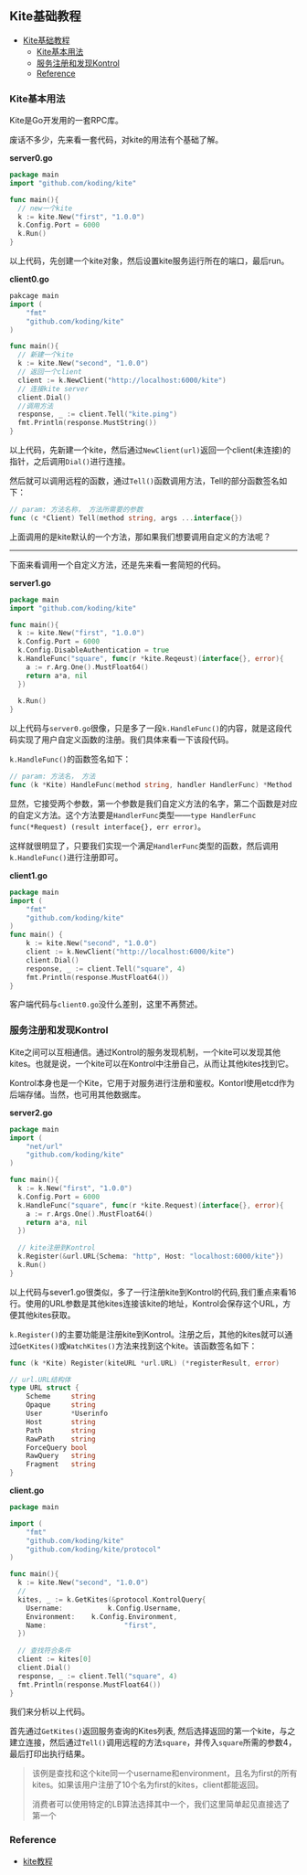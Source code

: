 ## Kite基础教程

- [Kite基础教程](#kite基础教程)
	- [Kite基本用法](#kite基本用法)
	- [服务注册和发现Kontrol](#服务注册和发现kontrol)
	- [Reference](#reference)

### Kite基本用法

Kite是Go开发用的一套RPC库。

废话不多少，先来看一套代码，对kite的用法有个基础了解。

**server0.go**

```go
package main
import "github.com/koding/kite"

func main(){
  // new一个kite
  k := kite.New("first", "1.0.0")
  k.Config.Port = 6000
  k.Run()
}
```

以上代码，先创建一个kite对象，然后设置kite服务运行所在的端口，最后run。

**client0.go**

```go
pakcage main
import (
    "fmt"
    "github.com/koding/kite"
)

func main(){
  // 新建一个kite
  k := kite.New("second", "1.0.0")
  // 返回一个client
  client := k.NewClient("http://localhost:6000/kite")
  // 连接kite server
  client.Dial()
  //调用方法
  response, _ := client.Tell("kite.ping")
  fmt.Println(response.MustString())
}
```

以上代码，先新建一个kite，然后通过`NewClient(url)`返回一个client(未连接)的指针，之后调用`Dial()`进行连接。

然后就可以调用远程的函数，通过`Tell()`函数调用方法，Tell的部分函数签名如下：

```go
// param: 方法名称， 方法所需要的参数
func (c *Client) Tell(method string, args ...interface{})
```

上面调用的是kite默认的一个方法，那如果我们想要调用自定义的方法呢？

---

下面来看调用一个自定义方法，还是先来看一套简短的代码。

**server1.go**

```go
package main
import "github.com/koding/kite"

func main(){
  k := kite.New("first", "1.0.0")
  k.Config.Port = 6000
  k.Config.DisableAuthentication = true
  k.HandleFunc("square", func(r *kite.Reqeust)(interface{}, error){
    a := r.Arg.One().MustFloat64()
    return a*a, nil
  })
  
  k.Run()
}
```

以上代码与`server0.go`很像，只是多了一段`k.HandleFunc()`的内容，就是这段代码实现了用户自定义函数的注册。我们具体来看一下该段代码。

`k.HandleFunc()`的函数签名如下：

```go
// param: 方法名， 方法
func (k *Kite) HandleFunc(method string, handler HandlerFunc) *Method
```

显然，它接受两个参数，第一个参数是我们自定义方法的名字，第二个函数是对应的自定义方法。这个方法要是`HandlerFunc`类型——`type HandlerFunc func(*Request) (result interface{}, err error)`。

这样就很明显了，只要我们实现一个满足`HandlerFunc`类型的函数，然后调用`k.HandleFunc()`进行注册即可。

**client1.go**

```go
package main
import (
    "fmt"
    "github.com/koding/kite"
)
func main() {
    k := kite.New("second", "1.0.0")
    client := k.NewClient("http://localhost:6000/kite")
    client.Dial()
    response, _ := client.Tell("square", 4)
    fmt.Println(response.MustFloat64())
}
```

客户端代码与`client0.go`没什么差别，这里不再赘述。

### 服务注册和发现Kontrol

Kite之间可以互相通信。通过Kontrol的服务发现机制，一个kite可以发现其他kites。也就是说，一个kite可以在Kontrol中注册自己，从而让其他kites找到它。

Kontrol本身也是一个Kite，它用于对服务进行注册和鉴权。Kontorl使用etcd作为后端存储。当然，也可用其他数据库。

**server2.go**

```go
package main
import (
    "net/url"
    "github.com/koding/kite"
)

func main(){
  k := k.New("first", "1.0.0")
  k.Config.Port = 6000
  k.HandleFunc("square", func(r *kite.Request)(interface{}, error){
    a := r.Args.One().MustFloat64()
    return a*a, nil
  })
  
  // kite注册到Kontrol
  k.Register(&url.URL{Schema: "http", Host: "localhost:6000/kite"})
  k.Run()
}
```

以上代码与sever1.go很类似，多了一行注册kite到Kontrol的代码,我们重点来看16行。使用的URL参数是其他kites连接该kite的地址，Kontrol会保存这个URL，方便其他kites获取。

`k.Register()`的主要功能是注册kite到Kontrol。注册之后，其他的kites就可以通过`GetKites()`或`WatchKites()`方法来找到这个kite。该函数签名如下：

```go
func (k *Kite) Register(kiteURL *url.URL) (*registerResult, error)

// url.URL结构体
type URL struct {
	Scheme     string
	Opaque     string    
	User       *Userinfo 
	Host       string    
	Path       string    
	RawPath    string    
	ForceQuery bool      
	RawQuery   string    
	Fragment   string    
}
```

**client.go**

```go
package main

import (
    "fmt"
    "github.com/koding/kite"
    "github.com/koding/kite/protocol"
)

func main(){
  k := kite.New("second", "1.0.0")
  //
  kites, _ := k.GetKites(&protocol.KontrolQuery{
    Username:			k.Config.Username,
    Environment:	k.Config.Environment,
    Name:					"first",
  })
  
  // 查找符合条件
  client := kites[0]
  client.Dial()
  response, _ := client.Tell("square", 4)
  fmt.Println(response.MustFloat64())
}
```

我们来分析以上代码。

首先通过`GetKites()`返回服务查询的Kites列表, 然后选择返回的第一个kite，与之建立连接，然后通过`Tell()`调用远程的方法`square`，并传入`square`所需的参数4，最后打印出执行结果。

> 该例是查找和这个kite同一个username和environment，且名为first的所有kites。如果该用户注册了10个名为first的kites，client都能返回。
>
> 消费者可以使用特定的LB算法选择其中一个，我们这里简单起见直接选了第一个

### Reference

- [kite教程](https://www.cnblogs.com/chenny7/p/6846925.html)





